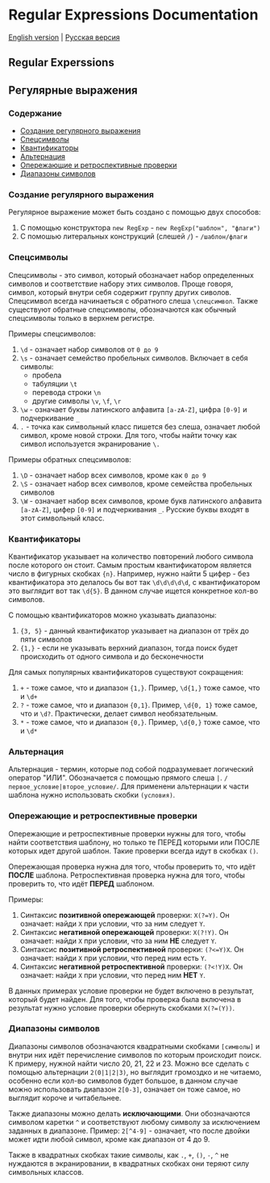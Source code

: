 # Regular Expressions Documentation

[English version](#eng) | [Русская версия](#ru)

## <a name="eng"></a>	Regular Experssions









## <a name="ru"></a>	Регулярные выражения

### Содержание
+ [Создание регулярного выражения](#creating_ru)
+ [Спецсимволы](#symbols_ru)
+ [Квантификаторы](#quanti_ru)
+ [Альтернация](#alter_ru)
+ [Опережающие и ретроспективные проверки](#checks_ru)
+ [Диапазоны символов](#sets_ru)


<!-- Создание регулярного выражения - НАЧАЛО  -->

### <a name="creating_ru"></a> Создание регулярного выражения

Регулярное выражение может быть создано с помощью двух способов:

1) С помощью конструктора `new RegExp` - `new RegExp("шаблон", "флаги")`
2) С помошью литеральных конструкций (слешей `/`) - `/шаблон/флаги`

<!-- Создание регулярного выражения - КОНЕЦ  -->


<!-- Спецсимволы - НАЧАЛО  -->
### <a name="symbols_ru"></a> Спецсимволы

Спецсимволы - это символ, который обозначает набор определенных символов и соответствие набору этих символов. Проще говоря, символ, который внутри себя содержит группу других сиволов. Спецсимвол всегда начинаеться с обратного слеша `\спецсимвол`. Также существуют обратные спецсимволы, обозначаются как обычный спецсимволы только в верхнем регистре.

Примеры спецсимволов:
1) `\d` - означает набор символов от `0 до 9`
2) `\s` - означает семейство пробельных символов. Включает в себя символы: 
    + пробела
    + табуляции `\t`
    + перевода строки `\n`
    + другие символы `\v`, `\f`, `\r`
3) `\w` - означает буквы латинского алфавита `[a-zA-Z]`, цифра `[0-9]` и подчеркивание `_`
4) `.` - точка как символьный класс пишется без слеша, означает любой символ, кроме новой строки. Для того, чтобы найти точку как символ используется экранирование `\.`

Примеры обратных спецсимволов:
1) `\D` - означает набор всех символов, кроме как `0 до 9`
2) `\S` - означает набор всех символов, кроме семейства пробельных символов
3) `\W` - означает набор всех символов, кроме букв латинского алфавита `[a-zA-Z]`, цифер `[0-9]` и подчеркивания `_`. Русские буквы входят в этот символьный класс.


<!-- Спецсимволы - КОНЕЦ  -->



<!-- Квантификаторы - НАЧАЛО  -->
### <a name="quanti_ru"></a> Квантификаторы

Квантификатор указывает на количество повторений любого символа после которого он стоит. Самым простым квантификатором является число в фигурных скобках `{n}`.
Например, нужно найти 5 цифер - без квантификатора это делалось бы вот так `\d\d\d\d\d`, с квантификатором это выглядит вот так `\d{5}`. В данном случае ищется конкретное кол-во символов.

С помощью квантификаторов можно указывать диапазоны:
1) `{3, 5}` - данный квантификатор указывает на диапазон от трёх до пяти символов
2) `{1,}` - если не указывать верхний диапазон, тогда поиск будет происходить от одного символа и до бесконечности

Для самых популярных квантификаторов существуют сокращения:
1) `+` - тоже самое, что и диапазон `{1,}`. Пример, `\d{1,}` тоже самое, что и `\d+`
2) `?` - тоже самое, что и диапазон `{0,1}`. Пример, `\d{0, 1}` тоже самое, что и `\d?`. Практически, делает символ необязательным.
3) `*` - тоже самое, что и диапазон `{0,}`. Пример, `\d{0,}` тоже самое, что и `\d*`

<!-- Квантификаторы - КОНЕЦ  -->


<!-- Альтернация - НАЧАЛО  -->
### <a name="alter_ru"></a> Альтернация
Альтернация - термин, которые под собой подразумевает логический оператор "ИЛИ". Обозначается с помощью прямого слеша `|`. `/первое_условие|второе_условие/`. Для применени альтернации к части шаблона нужно использовать скобки `(условия)`.
<!-- Альтернация - КОНЕЦ  -->


<!-- Опережающие и ретроспективные проверки - НАЧАЛО  -->
### <a name="checks_ru"></a> Опережающие и ретроспективные проверки
Опережающие и ретроспективные проверки нужны для того, чтобы найти соответствия шаблону, но только те ПЕРЕД которыми или ПОСЛЕ которых идет другой шаблон. Такие проверки всегда идут в скобках `()`.

Опережающая проверка нужна для того, чтобы проверить то, что идёт **ПОСЛЕ** шаблона.
Ретроспективная проверка нужна для того, чтобы проверить то, что идёт **ПЕРЕД** шаблоном.

Примеры:
1) Синтаксис **позитивной опережающей** проверки: `X(?=Y)`. Он означает: найди `X` при условии, что за ним следует `Y`.
2) Синтаксис **негативной опережающей** проверки: `X(?!Y)`. Он означает: найди `X` при условии, что за ним **НЕ** следует `Y`.
3) Синтаксис **позитивной ретроспективной** проверки: `(?<=Y)X`. Он означает: найди `X` при условии, что перед ним есть `Y`.
4) Синтаксис **негативной ретроспективной** проверки: `(?<!Y)X`. Он означает: найди `X` при условии, что перед ним **НЕТ** `Y`.

В данных примерах условие проверки не будет включено в результат, который будет найден. Для того, чтобы проверка была включена в результат нужно условие проверки обернуть скобками `X(?=(Y))`.


<!-- Опережающие и ретроспективные проверки - КОНЕЦ  -->

<!-- Диапазоны символов - НАЧАЛО  -->
### <a name="sets_ru"></a> Диапазоны символов
Диапазоны символов обозначаются квадратными скобками `[символы]` и внутри них идёт перечисление символов по которым происходит поиск.
К примеру, нужной найти число 20, 21, 22 и 23. Можно все сделать с помощью альтернации `2(0|1|2|3)`, но выглядит громоздко и не читаемо, особенно если кол-во символов будет большое, в данном случае можно использовать диапазон `2[0-3]`, означает он тоже самое, но выглядит короче и читабельнее.

Также диапазоны можно делать **исключающими**. Они обозначаются символом каретки `^` и соответствуют любому символу за исключением заданных в диапазоне. Пример: `2[^4-9]` - означает, что после двойки может идти любой символ, кроме как диапазон от 4 до 9.

Также в квадратных скобках такие символы, как `.`, `+`, `()`, `-`, `^` не нуждаются в экранировании, в квадратных скобках они теряют силу символьных классов.


<!-- Диапазоны символов - КОНЕЦ  -->

